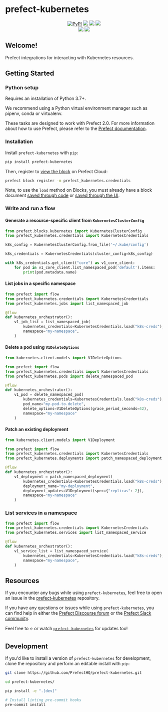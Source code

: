 # prefect-kubernetes

<p align="center">
    <a href="https://pypi.python.org/pypi/prefect-kubernetes/" alt="PyPI version">
        <img alt="PyPI" src="https://img.shields.io/pypi/v/prefect-kubernetes?color=0052FF&labelColor=090422"></a>
    <a href="https://github.com/PrefectHQ/prefect-kubernetes/" alt="Stars">
        <img src="https://img.shields.io/github/stars/PrefectHQ/prefect-kubernetes?color=0052FF&labelColor=090422" /></a>
    <a href="https://pepy.tech/badge/prefect-kubernetes/" alt="Downloads">
        <img src="https://img.shields.io/pypi/dm/prefect-kubernetes?color=0052FF&labelColor=090422" /></a>
    <a href="https://github.com/PrefectHQ/prefect-kubernetes/pulse" alt="Activity">
        <img src="https://img.shields.io/github/commit-activity/m/PrefectHQ/prefect-kubernetes?color=0052FF&labelColor=090422" /></a>
    <br>
    <a href="https://prefect-community.slack.com" alt="Slack">
        <img src="https://img.shields.io/badge/slack-join_community-red.svg?color=0052FF&labelColor=090422&logo=slack" /></a>
    <a href="https://discourse.prefect.io/" alt="Discourse">
        <img src="https://img.shields.io/badge/discourse-browse_forum-red.svg?color=0052FF&labelColor=090422&logo=discourse" /></a>
</p>


## Welcome!

Prefect integrations for interacting with Kubernetes resources.

## Getting Started

### Python setup

Requires an installation of Python 3.7+.

We recommend using a Python virtual environment manager such as pipenv, conda or virtualenv.

These tasks are designed to work with Prefect 2.0. For more information about how to use Prefect, please refer to the [Prefect documentation](https://orion-docs.prefect.io/).

### Installation

Install `prefect-kubernetes` with `pip`:

```bash
pip install prefect-kubernetes
```

Then, register to [view the block](https://orion-docs.prefect.io/ui/blocks/) on Prefect Cloud:

```bash
prefect block register -m prefect_kubernetes.credentials
```

Note, to use the `load` method on Blocks, you must already have a block document [saved through code](https://orion-docs.prefect.io/concepts/blocks/#saving-blocks) or [saved through the UI](https://orion-docs.prefect.io/ui/blocks/).


### Write and run a flow
#### Generate a resource-specific client from `KubernetesClusterConfig`

```python
from prefect.blocks.kubernetes import KubernetesClusterConfig
from prefect_kubernetes.credentials import KubernetesCredentials

k8s_config = KubernetesClusterConfig.from_file('~/.kube/config')

k8s_credentials = KubernetesCredentials(cluster_config=k8s_config)

with k8s_credentials.get_client("core") as v1_core_client:
    for pod in v1_core_client.list_namespaced_pod('default').items:
        print(pod.metadata.name)
```

#### List jobs in a specific namespace

```python
from prefect import flow
from prefect_kubernetes.credentials import KubernetesCredentials
from prefect_kubernetes.jobs import list_namespaced_job

@flow
def kubernetes_orchestrator():
    v1_job_list = list_namespaced_job(
        kubernetes_credentials=KubernetesCredentials.load("k8s-creds"),
        namespace="my-namespace",
    )
```

#### Delete a pod using `V1DeleteOptions`

```python
from kubernetes.client.models import V1DeleteOptions

from prefect import flow
from prefect_kubernetes.credentials import KubernetesCredentials
from prefect_kubernetes.pods import delete_namespaced_pod

@flow
def kubernetes_orchestrator():
    v1_pod = delete_namespaced_pod(
        kubernetes_credentials=KubernetesCredentials.load("k8s-creds"),
        pod_name="my-pod-to-delete",
        delete_options=V1DeleteOptions(grace_period_seconds=42),
        namespace="my-namespace"
    )
```
#### Patch an existing deployment

```python
from kubernetes.client.models import V1Deployment

from prefect import flow
from prefect_kubernetes.credentials import KubernetesCredentials
from prefect_kubernetes.deployments import patch_namespaced_deployment

@flow
def kubernetes_orchestrator():
    v1_deployment = patch_namespaced_deployment(
        kubernetes_credentials=KubernetesCredentials.load("k8s-creds"),
        deployment_name="my-deployment",
        deployment_updates=V1Deployment(spec={"replicas": 2}),
        namespace="my-namespace"
    )
```
### List services in a namespace
```python
from prefect import flow
from prefect_kubernetes.credentials import KubernetesCredentials
from prefect_kubernetes.services import list_namespaced_service

@flow
def kubernetes_orchestrator():
    v1_service_list = list_namespaced_service(
        kubernetes_credentials=KubernetesCredentials.load("k8s-creds"),
        namespace="my-namespace",
    )
```

## Resources

If you encounter any bugs while using `prefect-kubernetes`, feel free to open an issue in the [prefect-kubernetes](https://github.com/PrefectHQ/prefect-kubernetes) repository.

If you have any questions or issues while using `prefect-kubernetes`, you can find help in either the [Prefect Discourse forum](https://discourse.prefect.io/) or the [Prefect Slack community](https://prefect.io/slack).

Feel free to ⭐️ or watch [`prefect-kubernetes`](https://github.com/PrefectHQ/prefect-kubernetes) for updates too!

## Development

If you'd like to install a version of `prefect-kubernetes` for development, clone the repository and perform an editable install with `pip`:

```bash
git clone https://github.com/PrefectHQ/prefect-kubernetes.git

cd prefect-kubernetes/

pip install -e ".[dev]"

# Install linting pre-commit hooks
pre-commit install
```
